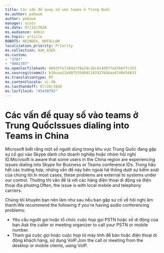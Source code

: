 ```yaml
---
title: Các vấn đề quay số vào teams ở Trung Quốc
ms.author: pebaum
author: pebaum
manager: scotv
ms.date: 07/24/2020
ms.audience: Admin
ms.topic: article
ROBOTS: NOINDEX, NOFOLLOW
localization_priority: Priority
ms.collection: Adm_O365
ms.custom:
- "3787"
- "9001707"
ms.openlocfilehash: 08625fe710da7f8e24c10c414d97fed7b6ffc355
ms.sourcegitcommit: b10cea11b4975354b91193327b58aa4740d34833
ms.translationtype: MT
ms.contentlocale: vi-VN
ms.lasthandoff: 07/28/2020
ms.locfileid: "45439792"
---
```

# <a name="issues-dialing-into-teams-in-china"></a><span data-ttu-id="8982a-102">Các vấn đề quay số vào teams ở Trung Quốc</span><span class="sxs-lookup"><span data-stu-id="8982a-102">Issues dialing into Teams in China</span></span>

<span data-ttu-id="8982a-103">Microsoft biết rằng một số người dùng trong khu vực Trung Quốc đang gặp sự cố gọi vào Skype dành cho doanh nghiệp hoặc nhóm hội nghị ID.</span><span class="sxs-lookup"><span data-stu-id="8982a-103">Microsoft is aware that some users in the China region are experiencing issues dialing into Skype for Business or Teams conference IDs.</span></span> <span data-ttu-id="8982a-104">Trong hầu hết các trường hợp, những vấn đề này bên ngoài hệ thống dưới sự kiểm soát của chúng tôi.</span><span class="sxs-lookup"><span data-stu-id="8982a-104">In most cases, these problems are external to systems under our control.</span></span> <span data-ttu-id="8982a-105">Thường thì vấn đề là với các hãng điện thoại di động và điện thoại địa phương.</span><span class="sxs-lookup"><span data-stu-id="8982a-105">Often, the issue is with local mobile and telephony carriers.</span></span>

<span data-ttu-id="8982a-106">Chúng tôi khuyên bạn nên làm như sau nếu bạn gặp sự cố về hội nghị âm thanh:</span><span class="sxs-lookup"><span data-stu-id="8982a-106">We recommend the following if you're having audio conferencing problems:</span></span>

-   <span data-ttu-id="8982a-107">Yêu cầu người gọi hoặc tổ chức cuộc họp gọi PSTN hoặc số di động của bạn.</span><span class="sxs-lookup"><span data-stu-id="8982a-107">Ask the caller or meeting organizer to call your PSTN or mobile number.</span></span>
-   <span data-ttu-id="8982a-108">Tham gia cuộc gọi hoặc cuộc họp từ máy tính để bàn hoặc điện thoại di động khách hàng, sử dụng VoIP.</span><span class="sxs-lookup"><span data-stu-id="8982a-108">Join the call or meeting from the desktop or mobile clients, using VoIP.</span></span>